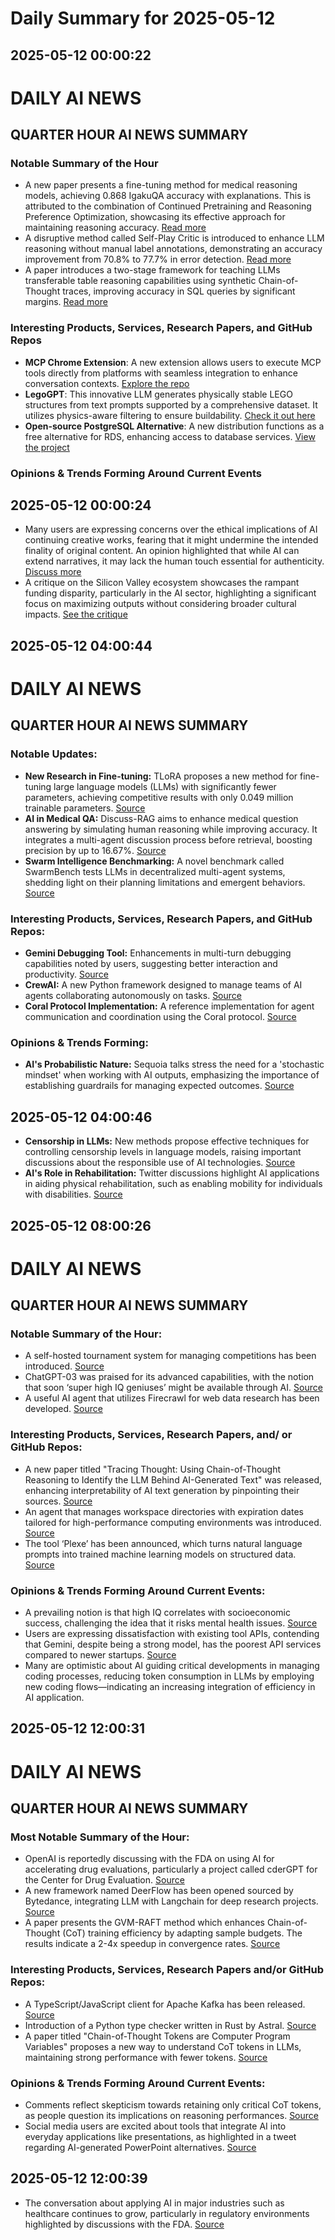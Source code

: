 # Daily Summary for 2025-05-12

## 2025-05-12 00:00:22

# DAILY AI NEWS

## QUARTER HOUR AI NEWS SUMMARY

### Notable Summary of the Hour
- A new paper presents a fine-tuning method for medical reasoning models, achieving 0.868 IgakuQA accuracy with explanations. This is attributed to the combination of Continued Pretraining and Reasoning Preference Optimization, showcasing its effective approach for maintaining reasoning accuracy. [Read more](https://x.com/i/web/status/1921716199487901822)
- A disruptive method called Self-Play Critic is introduced to enhance LLM reasoning without manual label annotations, demonstrating an accuracy improvement from 70.8% to 77.7% in error detection. [Read more](https://x.com/i/web/status/1921700848129949702)
- A paper introduces a two-stage framework for teaching LLMs transferable table reasoning capabilities using synthetic Chain-of-Thought traces, improving accuracy in SQL queries by significant margins. [Read more](https://x.com/i/web/status/1921685497220620431)

### Interesting Products, Services, Research Papers, and GitHub Repos
- **MCP Chrome Extension**: A new extension allows users to execute MCP tools directly from platforms with seamless integration to enhance conversation contexts. [Explore the repo](https://x.com/i/web/status/1921687297465975201)
- **LegoGPT**: This innovative LLM generates physically stable LEGO structures from text prompts supported by a comprehensive dataset. It utilizes physics-aware filtering to ensure buildability. [Check it out here](https://x.com/i/web/status/1921671628091752463)
- **Open-source PostgreSQL Alternative**: A new distribution functions as a free alternative for RDS, enhancing access to database services. [View the project](https://x.com/i/web/status/1921713474528268398)

### Opinions & Trends Forming Around Current Events

## 2025-05-12 00:00:24

- Many users are expressing concerns over the ethical implications of AI continuing creative works, fearing that it might undermine the intended finality of original content. An opinion highlighted that while AI can extend narratives, it may lack the human touch essential for authenticity. [Discuss more](https://x.com/i/web/status/1921687570846793768)
- A critique on the Silicon Valley ecosystem showcases the rampant funding disparity, particularly in the AI sector, highlighting a significant focus on maximizing outputs without considering broader cultural impacts. [See the critique](https://x.com/i/web/status/1921661808580132986)

## 2025-05-12 04:00:44

# DAILY AI NEWS

## QUARTER HOUR AI NEWS SUMMARY

### Notable Updates:
- **New Research in Fine-tuning:** TLoRA proposes a new method for fine-tuning large language models (LLMs) with significantly fewer parameters, achieving competitive results with only 0.049 million trainable parameters. [Source](https://x.com/i/web/status/1921766279473713642)
- **AI in Medical QA:** Discuss-RAG aims to enhance medical question answering by simulating human reasoning while improving accuracy. It integrates a multi-agent discussion process before retrieval, boosting precision by up to 16.67%. [Source](https://x.com/i/web/status/1921749166780502427)
- **Swarm Intelligence Benchmarking:** A novel benchmark called SwarmBench tests LLMs in decentralized multi-agent systems, shedding light on their planning limitations and emergent behaviors. [Source](https://x.com/i/web/status/1921733564191682763)

### Interesting Products, Services, Research Papers, and GitHub Repos:
- **Gemini Debugging Tool:** Enhancements in multi-turn debugging capabilities noted by users, suggesting better interaction and productivity. [Source](https://x.com/i/web/status/1921765943044161853)
- **CrewAI:** A new Python framework designed to manage teams of AI agents collaborating autonomously on tasks. [Source](https://x.com/i/web/status/1921751593864573362)
- **Coral Protocol Implementation:** A reference implementation for agent communication and coordination using the Coral protocol. [Source](https://x.com/i/web/status/1921728718097027355)

### Opinions & Trends Forming:
- **AI's Probabilistic Nature:** Sequoia talks stress the need for a 'stochastic mindset' when working with AI outputs, emphasizing the importance of establishing guardrails for managing expected outcomes. [Source](https://x.com/i/web/status/1921758371532673400)

## 2025-05-12 04:00:46

- **Censorship in LLMs:** New methods propose effective techniques for controlling censorship levels in language models, raising important discussions about the responsible use of AI technologies. [Source](https://x.com/i/web/status/1921724505543835903)
- **AI's Role in Rehabilitation:** Twitter discussions highlight AI applications in aiding physical rehabilitation, such as enabling mobility for individuals with disabilities. [Source](https://x.com/i/web/status/1921772542689210850)

## 2025-05-12 08:00:26

# DAILY AI NEWS

## QUARTER HOUR AI NEWS SUMMARY

### Notable Summary of the Hour:
- A self-hosted tournament system for managing competitions has been introduced. [Source](https://x.com/i/web/status/1921835527138894032)
- ChatGPT-03 was praised for its advanced capabilities, with the notion that soon ‘super high IQ geniuses’ might be available through AI. [Source](https://x.com/i/web/status/1921834820042178669)
- A useful AI agent that utilizes Firecrawl for web data research has been developed. [Source](https://x.com/i/web/status/1921827899385991432)

### Interesting Products, Services, Research Papers, and/ or GitHub Repos:
- A new paper titled "Tracing Thought: Using Chain-of-Thought Reasoning to Identify the LLM Behind AI-Generated Text" was released, enhancing interpretability of AI text generation by pinpointing their sources. [Source](https://x.com/i/web/status/1921784398694715838)
- An agent that manages workspace directories with expiration dates tailored for high-performance computing environments was introduced. [Source](https://x.com/i/web/status/1921789772936122741)
- The tool ‘Plexe’ has been announced, which turns natural language prompts into trained machine learning models on structured data. [Source](https://x.com/i/web/status/1921786418982219951)

### Opinions & Trends Forming Around Current Events:
- A prevailing notion is that high IQ correlates with socioeconomic success, challenging the idea that it risks mental health issues. [Source](https://x.com/i/web/status/1921834384115601566)
- Users are expressing dissatisfaction with existing tool APIs, contending that Gemini, despite being a strong model, has the poorest API services compared to newer startups. [Source](https://x.com/i/web/status/1921815739935211846)
- Many are optimistic about AI guiding critical developments in managing coding processes, reducing token consumption in LLMs by employing new coding flows—indicating an increasing integration of efficiency in AI application.

## 2025-05-12 12:00:31

# DAILY AI NEWS

## QUARTER HOUR AI NEWS SUMMARY

### Most Notable Summary of the Hour:
- OpenAI is reportedly discussing with the FDA on using AI for accelerating drug evaluations, particularly a project called cderGPT for the Center for Drug Evaluation. [Source](https://x.com/i/web/status/1921849555529670790)
- A new framework named DeerFlow has been opened sourced by Bytedance, integrating LLM with Langchain for deep research projects. [Source](https://x.com/i/web/status/1921839892503392326)
- A paper presents the GVM-RAFT method which enhances Chain-of-Thought (CoT) training efficiency by adapting sample budgets. The results indicate a 2-4x speedup in convergence rates. [Source](https://x.com/i/web/status/1921894876951572611)

### Interesting Products, Services, Research Papers and/or GitHub Repos:
- A TypeScript/JavaScript client for Apache Kafka has been released. [Source](https://x.com/i/web/status/1921896634515927154)
- Introduction of a Python type checker written in Rust by Astral. [Source](https://x.com/i/web/status/1921858440625811823)
- A paper titled "Chain-of-Thought Tokens are Computer Program Variables" proposes a new way to understand CoT tokens in LLMs, maintaining strong performance with fewer tokens. [Source](https://x.com/i/web/status/1921847313326076021)

### Opinions & Trends Forming Around Current Events:
- Comments reflect skepticism towards retaining only critical CoT tokens, as people question its implications on reasoning performances. [Source](https://x.com/i/web/status/1921847313326076021)
- Social media users are excited about tools that integrate AI into everyday applications like presentations, as highlighted in a tweet regarding AI-generated PowerPoint alternatives. [Source](https://x.com/i/web/status/1921849367574479099)

## 2025-05-12 12:00:39

- The conversation about applying AI in major industries such as healthcare continues to grow, particularly in regulatory environments highlighted by discussions with the FDA. [Source](https://x.com/i/web/status/1921849555529670790)

